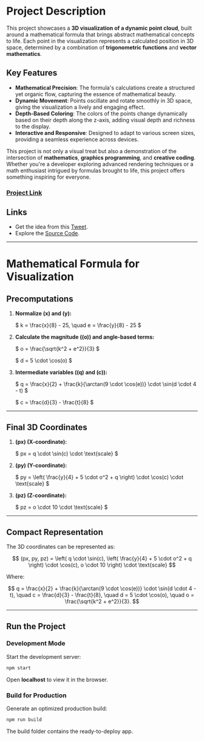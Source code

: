 # Project Description

This project showcases a **3D visualization of a dynamic point cloud**, built around a mathematical formula that brings abstract mathematical concepts to life. Each point in the visualization represents a calculated position in 3D space, determined by a combination of **trigonometric functions** and **vector mathematics**.

## Key Features
- **Mathematical Precision**: The formula's calculations create a structured yet organic flow, capturing the essence of mathematical beauty.
- **Dynamic Movement**: Points oscillate and rotate smoothly in 3D space, giving the visualization a lively and engaging effect.
- **Depth-Based Coloring**: The colors of the points change dynamically based on their depth along the z-axis, adding visual depth and richness to the display.
- **Interactive and Responsive**: Designed to adapt to various screen sizes, providing a seamless experience across devices.

This project is not only a visual treat but also a demonstration of the intersection of **mathematics**, **graphics programming**, and **creative coding**. Whether you're a developer exploring advanced rendering techniques or a math enthusiast intrigued by formulas brought to life, this project offers something inspiring for everyone.
### [Project Link](https://danialsamadi.github.io/visualArt/)



## Links
- Get the idea from this [Tweet](https://x.com/yuruyurau/status/1844771001315283451).
- Explore the [Source Code](https://github.com/Danialsamadi/visualArt).

---

# Mathematical Formula for Visualization

## Precomputations

1. **Normalize \(x\) and \(y\):**


   $
   k = \frac{x}{8} - 25, \quad e = \frac{y}{8} - 25
   $

2. **Calculate the magnitude (\(o\)) and angle-based terms:**


   $
   o = \frac{\sqrt{k^2 + e^2}}{3}
   $


   $
   d = 5 \cdot \cos(o)
   $

3. **Intermediate variables (\(q\) and \(c\)):**


   $
   q = \frac{x}{2} + \frac{k}{\arctan(9 \cdot \cos(e))} \cdot \sin(d \cdot 4 - t)
   $


   $
   c = \frac{d}{3} - \frac{t}{8}
   $

---

## Final 3D Coordinates

1. **\(px\) (X-coordinate):**

   $
   px = q \cdot \sin(c) \cdot \text{scale}
   $


2. **\(py\) (Y-coordinate):**

   $
   py = \left( \frac{y}{4} + 5 \cdot o^2 + q \right) \cdot \cos(c) \cdot \text{scale}
   $


3. **\(pz\) (Z-coordinate):**

   $
   pz = o \cdot 10 \cdot \text{scale}
   $

---

## Compact Representation

The 3D coordinates can be represented as:

$$
(px, py, pz) =
\left(
q \cdot \sin(c),
\left( \frac{y}{4} + 5 \cdot o^2 + q \right) \cdot \cos(c),
o \cdot 10
\right) \cdot \text{scale}
$$

Where:

$$
q = \frac{x}{2} + \frac{k}{\arctan(9 \cdot \cos(e))} \cdot \sin(d \cdot 4 - t), \quad
c = \frac{d}{3} - \frac{t}{8}, \quad
d = 5 \cdot \cos(o), \quad
o = \frac{\sqrt{k^2 + e^2}}{3}.
$$

---
## Run the Project

### Development Mode
Start the development server:

```bash
npm start
```

Open **localhost** to view it in the browser.

### Build for Production

Generate an optimized production build:

```bash
npm run build
```
The build folder contains the ready-to-deploy app.


